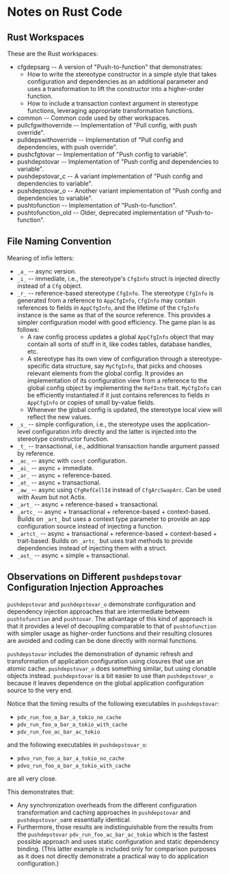 # Notes on Rust Code

## Rust Workspaces

These are the Rust workspaces:

- cfgdepsarg -- A version of "Push-to-function" that demonstrates:
  - How to write the stereotype constructor in a simple style that takes configuration and dependencies as an additional parameter and uses a transformation to lift the constructor into a higher-order function.
  - How to include a transaction context argument in stereotype functions, leveraging appropriate transformation functions.
- common -- Common code used by other workspaces.
- pullcfgwithoverride -- Implementation of "Pull config, with push override".
- pulldepswithoverride -- Implementation of "Pull config and dependencies, with push override".
- pushcfgtovar -- Implementation of "Push config to variable".
- pushdepstovar -- Implementation of "Push config and dependencies to variable".
- pushdepstovar_c -- A variant implementation of "Push config and dependencies to variable".
- pushdepstovar_o -- Another variant implementation of "Push config and dependencies to variable".
- pushtofunction -- Implementation of "Push-to-function".
- pushtofunction_old -- Older, deprecated implementation of "Push-to-function".

## File Naming Convention

Meaning of infix letters:

- `_a_` -- async version.
- `_i_` -- immediate, i.e., the stereotype's `CfgInfo` struct is injected directly instead of a `Cfg` object.
- `_r_` -- reference-based stereotype `CfgInfo`. The stereotype `CfgInfo` is generated from a reference to `AppCfgInfo`, `CfgInfo` may contain references to fields in `AppCfgInfo`, and the lifetime of the `CfgInfo` instance is the same as that of the source reference. This provides a simpler configuration model with good efficiency. The game plan is as follows:
  - A raw config process updates a global `AppCfgInfo` object that may contain all sorts of stuff in it, like codes tables, database handles, etc.
  - A stereotype has its own view of configuration through a stereotype-specific data structure, say `MyCfgInfo`, that picks and chooses relevant elements from the global config. It provides an implementation of its configuration view from a reference to the global config object by implementing the `RefInto` trait. `MyCfgInfo` can be efficiently instantiated if it just contains references to fields in `AppCfgInfo` or copies of small by-value fields.
  - Whenever the global config is updated, the stereotype local view will reflect the new values.
- `_s_` -- simple configuration, i.e., the stereotype uses the application-level configuration info directly and the latter is injected into the stereotype constructor function.
- `_t_` -- transactional, i.e., additional transaction handle argument passed by reference.
- `_ac_` -- async with `const` configuration.
- `_ai_` -- async + immediate.
- `_ar_` -- async + reference-based.
- `_at_` -- async + transactional.
- `_aw_` -- async using `CfgRefCellId` instead of `CfgArcSwapArc`. Can be used with Axum but not Actix.
- `_art_` -- async + reference-based + transactional.
- `_artc_` -- async + transactional + reference-based + context-based. Builds on `_art_` but uses a context type parameter to provide an app configuration source instead of injecting a function.
- `_artct_` -- async + transactional + reference-based + context-based + trait-based. Builds on `_artc_` but uses trait methods to provide dependencies instead of injecting them with a struct.
- `_ast_` -- async + simple + transactional.

## Observations on Different `pushdepstovar` Configuration Injection Approaches

`pushdepstovar` and `pushdepstovar_o` demonstrate configuration and dependency injection approaches that are intermediate between `pushtofunction` and `pushtovar`. The advantage of this kind of approach is that it provides a level of decoupling comparable to that of `pushtofunction` with simpler usage as higher-order functions and their resulting closures are avoided and coding can be done directly with normal functions.

`pushdepstovar` includes the demonstration of dynamic refresh and transformation of application configuration using closures that use an atomic cache. `pushdepstovar_o` does something similar, but using clonable objects instead. `pushdepstovar` is a bit easier to use than `pushdepstovar_o` because it leaves dependence on the global application configuration source to the very end.

Notice that the timing results of the following executables in `pushdepstovar`:

- `pdv_run_foo_a_bar_a_tokio_no_cache`
- `pdv_run_foo_a_bar_a_tokio_with_cache`
- `pdv_run_foo_ac_bar_ac_tokio`

and the following executables in `pushdepstovar_o`:

- `pdvo_run_foo_a_bar_a_tokio_no_cache`
- `pdvo_run_foo_a_bar_a_tokio_with_cache`

are all very close.

This demonstrates that:

- Any synchronization overheads from the different configuration transformation and caching approaches in `pushdepstovar` and `pushdepstovar_o`are essentially identical.
- Furthermore, those results are indistinguishable from the results from the `pushdepstovar` `pdv_run_foo_ac_bar_ac_tokio` which is the fastest possible approach and uses static configuration and static dependency binding. (This latter example is included only for comparison purposes as it does not directly demonstrate a practical way to do application configuration.)

